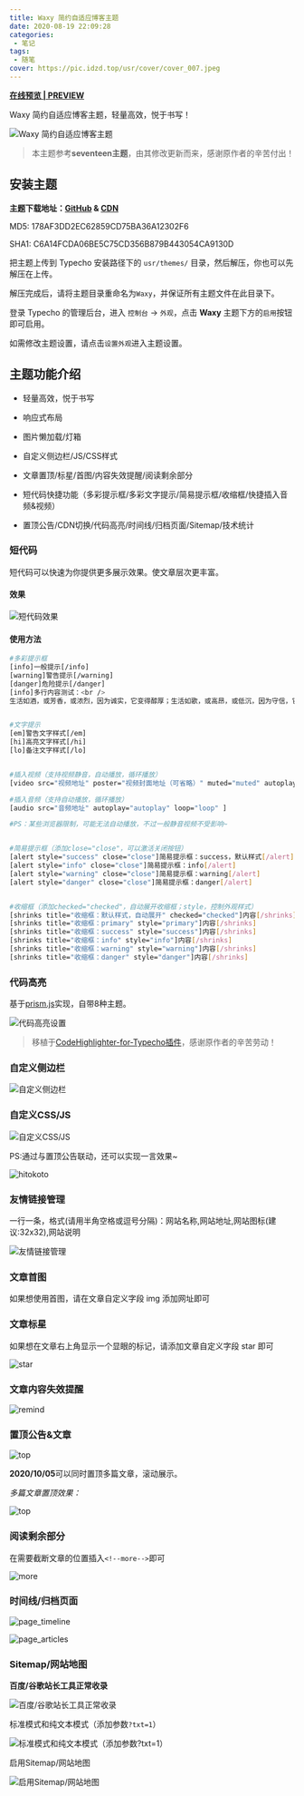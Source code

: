 ```yaml
---
title: Waxy 简约自适应博客主题
date: 2020-08-19 22:09:28
categories:
 - 笔记
tags:
 - 随笔
cover: https://pic.idzd.top/usr/cover/cover_007.jpeg
---
```


**[在线预览 | PREVIEW](https://www.idzd.top/)**

Waxy 简约自适应博客主题，轻量高效，悦于书写！

![Waxy 简约自适应博客主题](https://raw.githubusercontent.com/dingzd1995/dingzd1995.github.io/master/img/page_img/typecho-theme-waxy/screenshot.png)

> 本主题参考**seventeen主题**，由其修改更新而来，感谢原作者的辛苦付出！

## 安装主题

**主题下载地址：[GitHub](https://github.com/dingzd1995/typecho-theme-waxy/releases/v2020.10.18) & [CDN](https://pic.idzd.top/typecho-theme-waxy/v2020.10.18.zip)**

MD5: 178AF3DD2EC62859CD75BA36A12302F6

SHA1: C6A14FCDA06BE5C75CD356B879B443054CA9130D

把主题上传到 Typecho 安装路径下的 `usr/themes/` 目录，然后解压，你也可以先解压在上传。

解压完成后，请将主题目录重命名为`Waxy`，并保证所有主题文件在此目录下。

登录 Typecho 的管理后台，进入 `控制台` -> `外观`，点击 **Waxy** 主题下方的`启用`按钮即可启用。

如需修改主题设置，请点击`设置外观`进入主题设置。

## 主题功能介绍

- 轻量高效，悦于书写

- 响应式布局

- 图片懒加载/灯箱

- 自定义侧边栏/JS/CSS样式

- 文章置顶/标星/首图/内容失效提醒/阅读剩余部分

- 短代码快捷功能（多彩提示框/多彩文字提示/简易提示框/收缩框/快捷插入音频&视频）

- 置顶公告/CDN切换/代码高亮/时间线/归档页面/Sitemap/技术统计

  

### 短代码

短代码可以快速为你提供更多展示效果。使文章层次更丰富。

#### 效果

![短代码效果](https://raw.githubusercontent.com/dingzd1995/dingzd1995.github.io/master/img/page_img/typecho-theme-waxy/shortcode.png)

#### 使用方法

```bash
#多彩提示框
[info]一般提示[/info]
[warning]警告提示[/warning]
[danger]危险提示[/danger]
[info]多行内容测试：<br />
生活如酒，或芳香，或浓烈，因为诚实，它变得醇厚；生活如歌，或高昂，或低沉，因为守信，它变得悦耳； 生活如画，或明丽，或素雅，因为诚信，它变得美丽。[/info]


#文字提示
[em]警告文字样式[/em]
[hi]高亮文字样式[/hi]
[lo]备注文字样式[/lo]


#插入视频（支持视频静音，自动播放，循环播放）
[video src="视频地址" poster="视频封面地址（可省略）" muted="muted" autoplay="autoplay" loop="loop" ]

#插入音频（支持自动播放，循环播放）
[audio src="音频地址" autoplay="autoplay" loop="loop" ]

#PS：某些浏览器限制，可能无法自动播放，不过一般静音视频不受影响~


#简易提示框（添加close="close"，可以激活关闭按钮）
[alert style="success" close="close"]简易提示框：success，默认样式[/alert]
[alert style="info" close="close"]简易提示框：info[/alert]
[alert style="warning" close="close"]简易提示框：warning[/alert]
[alert style="danger" close="close"]简易提示框：danger[/alert]


#收缩框（添加checked="checked"，自动展开收缩框；style，控制外观样式）
[shrinks title="收缩框：默认样式，自动展开" checked="checked"]内容[/shrinks]
[shrinks title="收缩框：primary" style="primary"]内容[/shrinks]
[shrinks title="收缩框：success" style="success"]内容[/shrinks]
[shrinks title="收缩框：info" style="info"]内容[/shrinks]
[shrinks title="收缩框：warning" style="warning"]内容[/shrinks]
[shrinks title="收缩框：danger" style="danger"]内容[/shrinks]

```

### 代码高亮

基于[prism.js](https://prismjs.com/download.html#themes=prism-okaidia&languages=markup+css+clike+javascript+apacheconf+c+csharp+bash+cpp+aspnet+coffeescript+markup-templating+git+less+java+php+javadoclike+markdown+json+nginx+sql+python+javadoc+smarty&plugins=line-numbers+toolbar+normalize-whitespace+show-language+copy-to-clipboard+match-braces)实现，自带8种主题。

![代码高亮设置](https://raw.githubusercontent.com/dingzd1995/dingzd1995.github.io/master/img/page_img/typecho-theme-waxy/lightcode.png)

> 移植于[CodeHighlighter-for-Typecho插件](https://github.com/Copterfly/CodeHighlighter-for-Typecho)，感谢原作者的辛苦劳动！

### 自定义侧边栏

![自定义侧边栏](https://raw.githubusercontent.com/dingzd1995/dingzd1995.github.io/master/img/page_img/typecho-theme-waxy/sidebar.png)

### 自定义CSS/JS

![自定义CSS/JS](https://raw.githubusercontent.com/dingzd1995/dingzd1995.github.io/master/img/page_img/typecho-theme-waxy/css.png)

PS:通过与置顶公告联动，还可以实现一言效果~

![hitokoto](https://raw.githubusercontent.com/dingzd1995/dingzd1995.github.io/master/img/page_img/typecho-theme-waxy/hitokoto.gif)

### 友情链接管理

一行一条，格式(请用半角空格或逗号分隔)：网站名称,网站地址,网站图标(建议:32x32),网站说明

![友情链接管理](https://raw.githubusercontent.com/dingzd1995/dingzd1995.github.io/master/img/page_img/typecho-theme-waxy/links.png)

### 文章首图

如果想使用首图，请在文章自定义字段 img 添加网址即可

### 文章标星

如果想在文章右上角显示一个显眼的标记，请添加文章自定义字段 star 即可

![star](https://raw.githubusercontent.com/dingzd1995/dingzd1995.github.io/master/img/page_img/typecho-theme-waxy/star.png)

### 文章内容失效提醒

![remind](https://raw.githubusercontent.com/dingzd1995/dingzd1995.github.io/master/img/page_img/typecho-theme-waxy/remind.png)

### 置顶公告&文章

![top](https://raw.githubusercontent.com/dingzd1995/dingzd1995.github.io/master/img/page_img/typecho-theme-waxy/top.png)

**2020/10/05**可以同时置顶多篇文章，滚动展示。

*多篇文章置顶效果：*

![top](https://raw.githubusercontent.com/dingzd1995/dingzd1995.github.io/master/img/page_img/typecho-theme-waxy/top.gif)


### 阅读剩余部分

在需要截断文章的位置插入`<!--more-->`即可

![more](https://raw.githubusercontent.com/dingzd1995/dingzd1995.github.io/master/img/page_img/typecho-theme-waxy/more.png)

### 时间线/归档页面

![page_timeline](https://raw.githubusercontent.com/dingzd1995/dingzd1995.github.io/master/img/page_img/typecho-theme-waxy/page_timeline.png)

![page_articles](https://raw.githubusercontent.com/dingzd1995/dingzd1995.github.io/master/img/page_img/typecho-theme-waxy/page_articles.png)

### Sitemap/网站地图

**百度/谷歌站长工具正常收录**

![百度/谷歌站长工具正常收录](https://raw.githubusercontent.com/dingzd1995/dingzd1995.github.io/master/img/page_img/typecho-theme-waxy/sitemap_show.png)

标准模式和纯文本模式（添加参数`?txt=1`）

![标准模式和纯文本模式（添加参数`?txt=1`）](https://raw.githubusercontent.com/dingzd1995/dingzd1995.github.io/master/img/page_img/typecho-theme-waxy/sitemap.png)

启用Sitemap/网站地图

![启用Sitemap/网站地图](https://raw.githubusercontent.com/dingzd1995/dingzd1995.github.io/master/img/page_img/typecho-theme-waxy/sitemap_edit.png)
